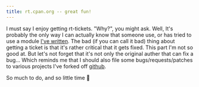 ```yaml
---
title: rt.cpan.org -- great fun!
---
```


I must say I enjoy getting rt-tickets. "Why?", you might ask. Well, It's
probably the only way I can actually know that someone use, or has tried
to use a module [I've written](http://search.cpan.org/~jhthorsen). The
bad (if you can call it bad) thing about getting a ticket is that it's
rather critical that it gets fixed. This part I'm not so good at. But
let's not forget that it's not only the original auther that can fix a
bug... Which reminds me that I should also file some
bugs/requests/patches to various projects I've forked off
[github](http://github.com).

So much to do, and so little time 🙂

